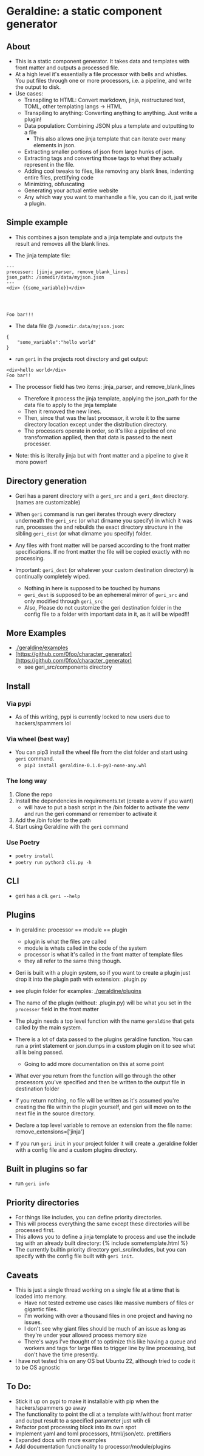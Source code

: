 # Geraldine: a static component generator

## About
* This is a static component generator. It takes data and templates with front matter and outputs a processed file.  
* At a high level it's essentially a file processor with bells and whistles.  You put files through one or more processors, i.e. a pipeline, and write the output to disk.
* Use cases:
    * Transpiling to HTML: Convert markdown, jinja, restructured text, TOML, other templating langs -> HTML
    * Transpiling to anything: Converting anything to anything. Just write a plugin!
    * Data population:  Combining JSON plus a template and outputting to a file
        * This also allows one jinja template that can iterate over many elements in json. 
    * Extracting smaller portions of json from large hunks of json.
    * Extracting tags and converting those tags to what they actually represent in the file.
    * Adding cool tweaks to files, like removing any blank lines, indenting entire files, prettifying code
    * Minimizing, obfuscating
    * Generating your actual entire website
    * Any which way you want to manhandle a file, you can do it, just write a plugin.
    
## Simple example
* This combines a json template and a jinja template and outputs the result and removes all the blank lines.

* The jinja template file:
```
---
processer: [jinja_parser, remove_blank_lines]
json_path: /somedir/data/myjson.json
---
<div> {{some_variable}}</div>




Foo bar!!!

```
* The data file @ `/somedir.data/myjson.json`:

```
{
    "some_variable":"hello world"
}
```

* run `geri` in the projects root directory and get output:

```
<div>hello world</div>
Foo bar!!
```

* The processor field has two items: jinja_parser, and remove_blank_lines
    * Therefore it process the jinja template, applying the json_path for the data file to apply to the jinja template
    * Then it removed the new lines.
    * Then, since that was the last processor, it wrote it to the same directory location except under the distribution directory.
    * The processers operate in order, so it's like a pipeline of one transformation applied, then that data is passed to the next processer.

* Note: this is literally jinja but with front matter and a pipeline to give it more power!


## Directory generation
* Geri has a parent directory with a `geri_src` and a `geri_dest` directory. (names are customizable)

* When `geri` command is run geri iterates through every directory underneath the `geri_src` (or what dirname you specify) in which it was run, processes the and rebuilds the exact directory structure in the sibling `geri_dist` (or what dirname you specify) folder.

* Any files with front matter will be parsed according to the front matter specifications. If no front matter the file will be copied exactly with no processing. 

* Important: `geri_dest` (or whatever your custom destination directory) is continually completely wiped. 
    * Nothing in here is supposed to be touched by humans  
    * `geri_dest` is supposed to be an ephemeral mirror of `geri_src` and only modified through `geri_src`
    * Also, Please do not customize the geri destination folder in the config file to a folder with important data in it, as it will be wiped!!!

## More Examples
* [./geraldine/examples](./geraldine/examples) 
* [https://github.com/0foo/character_generator](https://github.com/0foo/character_generator)
    * see geri_src/components directory

## Install

### Via pypi
* As of this writing, pypi is currently locked to new users due to hackers/spammers lol

### Via wheel (best way)
* You can pip3 install the wheel file from the dist folder and start using `geri` command.
    * `pip3 install geraldine-0.1.0-py3-none-any.whl`

### The long way
1. Clone the repo
2. Install the dependencies in requirements.txt (create a venv if you want)
    * will have to put a bash script in the /bin folder to activate the venv and run the geri command or remember to activate it
3. Add the /bin folder to the path
4. Start using Geraldine with the `geri` command

### Use Poetry
* `poetry install`
* `poetry run python3 cli.py -h`

## CLI
* geri has a cli.  `geri --help`


## Plugins
* In geraldine: processor == module == plugin
    * plugin is what the files are called
    * module is whats called in the code of the system
    * processor is what it's called in the front matter of template files
    * they all refer to the same thing though.

* Geri is built with a plugin system, so if you want to create a plugin just drop it into the plugin path with extension: .plugin.py 

* see plugin folder for examples: [./geraldine/plugins](./geraldine/plugins)

* The name of the plugin (without: .plugin.py) will be what you set in the `processer` field in the front matter

* The plugin needs a top level function with the name `geraldine` that gets called by the main system.

* There is a lot of data passed to the plugins geraldine function. You can run a print statement or json.dumps in a custom plugin on it to see what all is being passed.
    * Going to add more documentation on this at some point

* What ever you return from the function will go through the other processors you've specified and then be written to the output file in destination folder
* If you return nothing, no file will be written as it's assumed you're creating the file within the plugin yourself, and geri will move on to the next file in the source directory.

* Declare a top level variable to remove an extension from the file name: remove_extensions=['jinja'] 

* If you run `geri init` in your project folder it will create a .geraldine folder with a config file and a custom plugins directory.

## Built in plugins so far
* run `geri info`

## Priority directories
* For things like includes, you can define priority directories.
* This will process everything the same except these directories will be processed first. 
* This allows you to define a jinja template to process and use the include tag with an already built directory: {% include sometemplate.html %} 
* The currently builtin priority directory geri_src/includes, but you can specify with the config file built with `geri init`. 

## Caveats
* This is just a single thread working on a single file at a time that is loaded into memory. 
    * Have not tested extreme use cases like massive numbers of files or gigantic files.
    * I'm working with over a thousand files in one project and having no issues.  
    * I don't see why giant files should be much of an issue as long as they're under your allowed process memory size 
    * There's ways I've thought of to optimize this like having a queue and workers and tags for large files to trigger line by line processing, but don't have the time presently.
* I have not tested this on any OS but Ubuntu 22, although tried to code it to be OS agnostic


## To Do:
* Stick it up on pypi to make it installable with pip when the hackers/spammers go away
* The functionality to point the cli at a template with/without front matter and output result to a specified parameter just wtih cli
* Refactor post processing block into its own spot
* Implement yaml and toml processors, html/json/etc. prettifiers
* Expanded docs with more examples
* Add documentation functionality to processor/module/plugins 